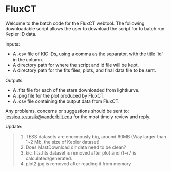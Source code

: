 # FluxCT

Welcome to the batch code for the FluxCT webtool. The following downloadable script allows the user to download the script for to batch run Kepler ID data. 

Inputs: 
<ul>
<li> A .csv file of KIC IDs, using a comma as the separator, with the title 'id' in the column. </li>
<li> A directory path for where the script and id file will be kept. </li>
<li> A directory path for the fits files, plots, and final data file to be sent. </li>
</ul>
  
Outputs: 
<ul>
<li> A .fits file for each of the stars downloaded from lightkurve. </li>
<li> A .png file for the plot produced by FluxCT. </li>
<li> A .csv file containing the output data from FluxCT. </li> 
</ul>

Any problems, concerns or suggestions should be sent to: jessica.s.stasik@vanderbilt.edu for the most timely review and reply. 

Update: 
>1. TESS datasets are enormously big, around 60MB (Way larger than 1~2 Mb, the size of Kepler dataset)
>2. Does MastDownload dir data need to be clean?
>3. kic_fits.fits dataset is removed after plot and r1~r7 is calculated/generated.
>4. plot2.jpg is removed after reading it from memory
